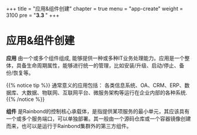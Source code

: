 +++
title = "应用&组件创建"
chapter = true
menu = "app-create"
weight = 3100
pre = "<b>3.3 </b>"
+++

# 应用&组件创建

**应用** 由一个或多个组件组成, 能够提供一种或多种IT业务处理能力。应用是一个整体，具备生命周期属性，能够进行统一的管理，比如安装/升级、启动/停止、备份/恢复等。

{{% notice tip %}}
通常意义的应用包括：
各类信息系统、OA、CRM、ERP、数据库、大数据、物联网、互联网平台、微服务架构等运行在企业内部的各种系统.
{{% /notice %}}


**组件** 是Rainbond的控制核心承载体，是指提供某项服务的最小单元，其应该具有一个或多个服务端口，可以单独部署。其一般由一个源码仓库或一个容器镜像创建而来，也可以是运行于Rainbond集群外的第三方组件。

